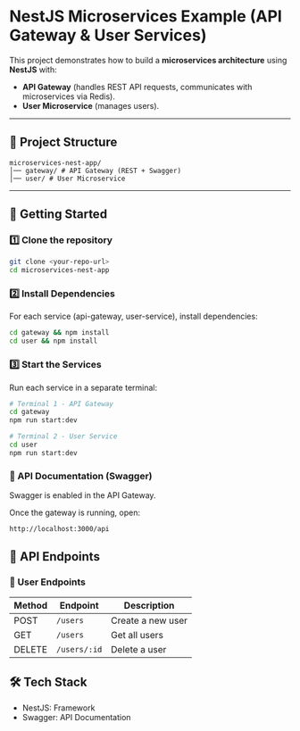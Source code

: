 # NestJS Microservices Example (API Gateway & User Services)

This project demonstrates how to build a **microservices architecture** using **NestJS** with:

- **API Gateway** (handles REST API requests, communicates with microservices via Redis).
- **User Microservice** (manages users).

---

## 📂 Project Structure

```
microservices-nest-app/
│── gateway/ # API Gateway (REST + Swagger)
│── user/ # User Microservice
```

---

## 🚀 Getting Started

### 1️⃣ Clone the repository

```bash
git clone <your-repo-url>
cd microservices-nest-app
```

### 2️⃣ Install Dependencies

For each service (api-gateway, user-service), install dependencies:

```bash
cd gateway && npm install
cd user && npm install
```

### 3️⃣ Start the Services

Run each service in a separate terminal:

```bash
# Terminal 1 - API Gateway
cd gateway
npm run start:dev

# Terminal 2 - User Service
cd user
npm run start:dev
```

### 📖 API Documentation (Swagger)

Swagger is enabled in the API Gateway.

Once the gateway is running, open:

```bash
http://localhost:3000/api
```

## 📌 API Endpoints

### 👤 User Endpoints

| Method | Endpoint     | Description       |
| ------ | ------------ | ----------------- |
| POST   | `/users`     | Create a new user |
| GET    | `/users`     | Get all users     |
| DELETE | `/users/:id` | Delete a user     |

## 🛠️ Tech Stack

- NestJS: Framework
- Swagger: API Documentation

